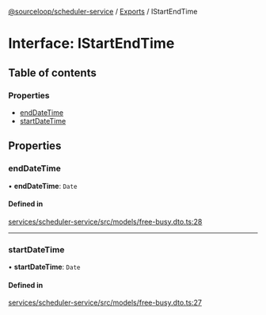 [@sourceloop/scheduler-service](../README.md) / [Exports](../modules.md) / IStartEndTime

# Interface: IStartEndTime

## Table of contents

### Properties

- [endDateTime](IStartEndTime.md#enddatetime)
- [startDateTime](IStartEndTime.md#startdatetime)

## Properties

### endDateTime

• **endDateTime**: `Date`

#### Defined in

[services/scheduler-service/src/models/free-busy.dto.ts:28](https://github.com/sourcefuse/loopback4-microservice-catalog/blob/d35fdb3f0/services/scheduler-service/src/models/free-busy.dto.ts#L28)

___

### startDateTime

• **startDateTime**: `Date`

#### Defined in

[services/scheduler-service/src/models/free-busy.dto.ts:27](https://github.com/sourcefuse/loopback4-microservice-catalog/blob/d35fdb3f0/services/scheduler-service/src/models/free-busy.dto.ts#L27)
